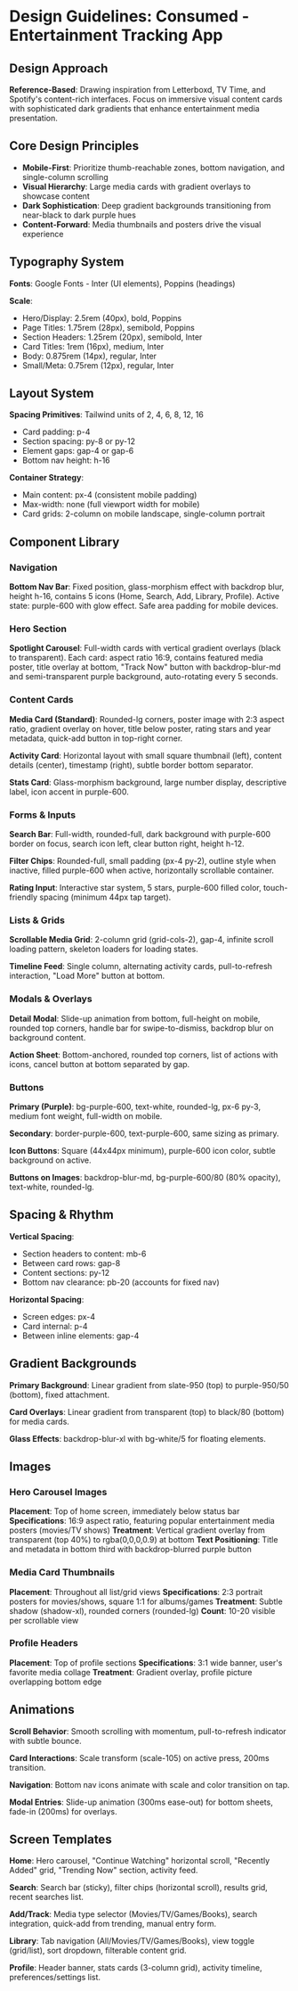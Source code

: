 # Design Guidelines: Consumed - Entertainment Tracking App

## Design Approach
**Reference-Based**: Drawing inspiration from Letterboxd, TV Time, and Spotify's content-rich interfaces. Focus on immersive visual content cards with sophisticated dark gradients that enhance entertainment media presentation.

## Core Design Principles
- **Mobile-First**: Prioritize thumb-reachable zones, bottom navigation, and single-column scrolling
- **Visual Hierarchy**: Large media cards with gradient overlays to showcase content
- **Dark Sophistication**: Deep gradient backgrounds transitioning from near-black to dark purple hues
- **Content-Forward**: Media thumbnails and posters drive the visual experience

## Typography System
**Fonts**: Google Fonts - Inter (UI elements), Poppins (headings)

**Scale**:
- Hero/Display: 2.5rem (40px), bold, Poppins
- Page Titles: 1.75rem (28px), semibold, Poppins
- Section Headers: 1.25rem (20px), semibold, Inter
- Card Titles: 1rem (16px), medium, Inter
- Body: 0.875rem (14px), regular, Inter
- Small/Meta: 0.75rem (12px), regular, Inter

## Layout System
**Spacing Primitives**: Tailwind units of 2, 4, 6, 8, 12, 16
- Card padding: p-4
- Section spacing: py-8 or py-12
- Element gaps: gap-4 or gap-6
- Bottom nav height: h-16

**Container Strategy**:
- Main content: px-4 (consistent mobile padding)
- Max-width: none (full viewport width for mobile)
- Card grids: 2-column on mobile landscape, single-column portrait

## Component Library

### Navigation
**Bottom Nav Bar**: Fixed position, glass-morphism effect with backdrop blur, height h-16, contains 5 icons (Home, Search, Add, Library, Profile). Active state: purple-600 with glow effect. Safe area padding for mobile devices.

### Hero Section
**Spotlight Carousel**: Full-width cards with vertical gradient overlays (black to transparent). Each card: aspect ratio 16:9, contains featured media poster, title overlay at bottom, "Track Now" button with backdrop-blur-md and semi-transparent purple background, auto-rotating every 5 seconds.

### Content Cards
**Media Card (Standard)**: Rounded-lg corners, poster image with 2:3 aspect ratio, gradient overlay on hover, title below poster, rating stars and year metadata, quick-add button in top-right corner.

**Activity Card**: Horizontal layout with small square thumbnail (left), content details (center), timestamp (right), subtle border bottom separator.

**Stats Card**: Glass-morphism background, large number display, descriptive label, icon accent in purple-600.

### Forms & Inputs
**Search Bar**: Full-width, rounded-full, dark background with purple-600 border on focus, search icon left, clear button right, height h-12.

**Filter Chips**: Rounded-full, small padding (px-4 py-2), outline style when inactive, filled purple-600 when active, horizontally scrollable container.

**Rating Input**: Interactive star system, 5 stars, purple-600 filled color, touch-friendly spacing (minimum 44px tap target).

### Lists & Grids
**Scrollable Media Grid**: 2-column grid (grid-cols-2), gap-4, infinite scroll loading pattern, skeleton loaders for loading states.

**Timeline Feed**: Single column, alternating activity cards, pull-to-refresh interaction, "Load More" button at bottom.

### Modals & Overlays
**Detail Modal**: Slide-up animation from bottom, full-height on mobile, rounded top corners, handle bar for swipe-to-dismiss, backdrop blur on background content.

**Action Sheet**: Bottom-anchored, rounded top corners, list of actions with icons, cancel button at bottom separated by gap.

### Buttons
**Primary (Purple)**: bg-purple-600, text-white, rounded-lg, px-6 py-3, medium font weight, full-width on mobile.

**Secondary**: border-purple-600, text-purple-600, same sizing as primary.

**Icon Buttons**: Square (44x44px minimum), purple-600 icon color, subtle background on active.

**Buttons on Images**: backdrop-blur-md, bg-purple-600/80 (80% opacity), text-white, rounded-lg.

## Spacing & Rhythm
**Vertical Spacing**:
- Section headers to content: mb-6
- Between card rows: gap-8
- Content sections: py-12
- Bottom nav clearance: pb-20 (accounts for fixed nav)

**Horizontal Spacing**:
- Screen edges: px-4
- Card internal: p-4
- Between inline elements: gap-4

## Gradient Backgrounds
**Primary Background**: Linear gradient from slate-950 (top) to purple-950/50 (bottom), fixed attachment.

**Card Overlays**: Linear gradient from transparent (top) to black/80 (bottom) for media cards.

**Glass Effects**: backdrop-blur-xl with bg-white/5 for floating elements.

## Images

### Hero Carousel Images
**Placement**: Top of home screen, immediately below status bar
**Specifications**: 16:9 aspect ratio, featuring popular entertainment media posters (movies/TV shows)
**Treatment**: Vertical gradient overlay from transparent (top 40%) to rgba(0,0,0,0.9) at bottom
**Text Positioning**: Title and metadata in bottom third with backdrop-blurred purple button

### Media Card Thumbnails
**Placement**: Throughout all list/grid views
**Specifications**: 2:3 portrait posters for movies/shows, square 1:1 for albums/games
**Treatment**: Subtle shadow (shadow-xl), rounded corners (rounded-lg)
**Count**: 10-20 visible per scrollable view

### Profile Headers
**Placement**: Top of profile sections
**Specifications**: 3:1 wide banner, user's favorite media collage
**Treatment**: Gradient overlay, profile picture overlapping bottom edge

## Animations
**Scroll Behavior**: Smooth scrolling with momentum, pull-to-refresh indicator with subtle bounce.

**Card Interactions**: Scale transform (scale-105) on active press, 200ms transition.

**Navigation**: Bottom nav icons animate with scale and color transition on tap.

**Modal Entries**: Slide-up animation (300ms ease-out) for bottom sheets, fade-in (200ms) for overlays.

## Screen Templates

**Home**: Hero carousel, "Continue Watching" horizontal scroll, "Recently Added" grid, "Trending Now" section, activity feed.

**Search**: Search bar (sticky), filter chips (horizontal scroll), results grid, recent searches list.

**Add/Track**: Media type selector (Movies/TV/Games/Books), search integration, quick-add from trending, manual entry form.

**Library**: Tab navigation (All/Movies/TV/Games/Books), view toggle (grid/list), sort dropdown, filterable content grid.

**Profile**: Header banner, stats cards (3-column grid), activity timeline, preferences/settings list.